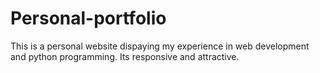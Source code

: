 # Personal-portfolio
This is a personal website dispaying my experience in web development and python programming. Its responsive and attractive.
